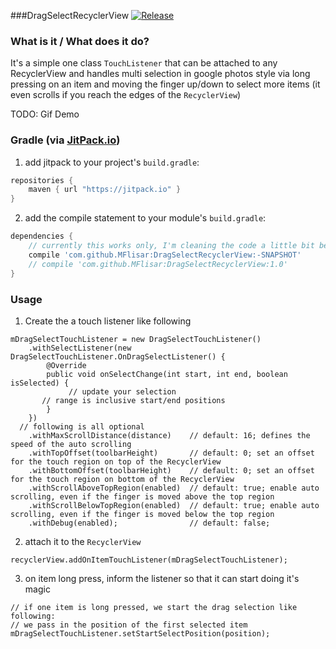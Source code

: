 ###DragSelectRecyclerView [![Release](https://jitpack.io/v/MFlisar/DragSelectRecyclerView.svg)](https://jitpack.io/#MFlisar/DragSelectRecyclerView)

### What is it / What does it do?
It's a simple one class `TouchListener` that can be attached to any RecyclerView and handles multi selection in google photos style via long pressing on an item and moving the finger up/down to select more items (it even scrolls if you reach the edges of the `RecyclerView`)

TODO: Gif Demo
 
### Gradle (via [JitPack.io](https://jitpack.io/))

1. add jitpack to your project's `build.gradle`:
```groovy
repositories {
    maven { url "https://jitpack.io" }
}
```
2. add the compile statement to your module's `build.gradle`:
```groovy
dependencies {
    // currently this works only, I'm cleaning the code a little bit before making the first release
    compile 'com.github.MFlisar:DragSelectRecyclerView:-SNAPSHOT'
    // compile 'com.github.MFlisar:DragSelectRecyclerView:1.0'
}
```

### Usage

1. Create the a touch listener like following

```
mDragSelectTouchListener = new DragSelectTouchListener()
	.withSelectListener(new DragSelectTouchListener.OnDragSelectListener() {
		@Override
		public void onSelectChange(int start, int end, boolean isSelected) {
			 // update your selection
       // range is inclusive start/end positions
		}
	})
  // following is all optional
	.withMaxScrollDistance(distance)    // default: 16; defines the speed of the auto scrolling
	.withTopOffset(toolbarHeight)       // default: 0; set an offset for the touch region on top of the RecyclerView
	.withBottomOffset(toolbarHeight)    // default: 0; set an offset for the touch region on bottom of the RecyclerView
	.withScrollAboveTopRegion(enabled)  // default: true; enable auto scrolling, even if the finger is moved above the top region
	.withScrollBelowTopRegion(enabled)  // default: true; enable auto scrolling, even if the finger is moved below the top region
	.withDebug(enabled);                // default: false;
```

2. attach it to the `RecyclerView`

```
recyclerView.addOnItemTouchListener(mDragSelectTouchListener);
```

3. on item long press, inform the listener so that it can start doing it's magic

```
// if one item is long pressed, we start the drag selection like following:
// we pass in the position of the first selected item
mDragSelectTouchListener.setStartSelectPosition(position);
```
